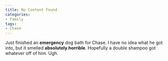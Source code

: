 ```yaml
---
title: No Content Found
categories:
- Family
tags:
- Chase
---
```


Just finished an **emergency** dog bath for Chase. I have no idea what he got into, but it smelled **absolutely horrible**. Hopefully a double shampoo got whatever off of him. Ugh.
